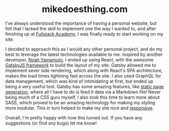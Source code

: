 <h1 align="center">
  mikedoesthing.com
</h1>

I've always understood the importance of having a personal website, but felt that I lacked the skill to implement one the way I wanted to, and after finishing up at <a href="https://github.com/FullstackAcademy">Fullstack Academy</a>, I was finally ready to start working on my site.

I decided to approach this as I would any other personal project, and do my best to leverage the latest technologies available to me. Inspired by another developer, <a href="https://github.com/Egrodo/noahyamamoto.com">Noah Yamamoto</a>, I ended up using React, with the awesome <a href="https://gatsbyjs.org">GatsbyJS framework</a> to build the layout of my site. Gatsby allowed me to implement sever side rendering, which along with React's SPA architecture, makes the load times lightning fast across the site. I also used GraphQL for data management, which was kind of intimidating at first, but ended up being a very useful tool. Gatsby has some amazing features, like <a href="https://www.gatsbyjs.org/docs/glossary/static-site-generator/">static page generation</a>, where all I have to do is feed it data via a Markdown file! Never being much of a CSS guru myself, I also took this time to learn more about SASS, which proved to be an amazing technology for making my styling more modular. This in turn helped to make my site nice and <a href="https://github.com/MikeMcmanus95/Mikedoesthing.com/blob/master/src/scss/_mobile.scss">responsive</a>.

Overall, I'm pretty happy with how this turned out. If you have any suggestions (or find any bugs) let me know!
